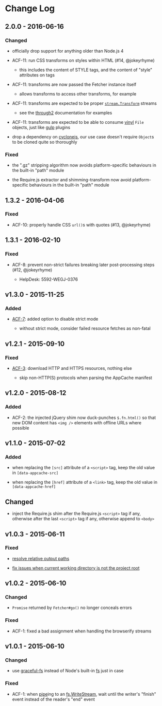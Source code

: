 # Change Log


## 2.0.0 - 2016-06-16


### Changed

- officially drop support for anything older than Node.js 4

- ACF-11: run CSS transforms on styles within HTML (#14, @jokeyrhyme)

    - this includes the content of STYLE tags, and the content of "style" attributes on tags

- ACF-11: transforms are now passed the Fetcher instance itself

    - allows transforms to access other transforms, for example

- ACF-11: transforms are expected to be proper [`stream.Transform`](https://nodejs.org/dist/latest-v4.x/docs/api/stream.html#stream_class_stream_transform) streams

    - see the [through2](https://github.com/rvagg/through2) documentation for examples

- ACF-11: transforms are expected to be able to consume [vinyl](https://github.com/gulpjs/vinyl) `File` objects, just like [gulp](https://github.com/gulpjs/gulp) plugins

- drop a dependency on [cyclonejs](https://github.com/traviskaufman/cycloneJS), our use case doesn't require `Object`s to be cloned quite so thoroughly


### Fixed

- the ".gz" stripping algorithm now avoids platform-specific behaviours in the built-in "path" module

- the Require.js extractor and shimming-transform now avoid platform-specific behaviours in the built-in "path" module


## 1.3.2 - 2016-04-06


### Fixed

- ACF-10: properly handle CSS `url()`s with quotes (#13, @jokeyrhyme)


## 1.3.1 - 2016-02-10


### Fixed

- ACF-8: prevent non-strict failures breaking later post-processing steps (#12, @jokeyrhyme)

    - HelpDesk: 5592-WEGJ-0376


## v1.3.0 - 2015-11-25


### Added


- [ACF-7](#9): added option to disable strict mode

    - without strict mode, consider failed resource fetches as non-fatal


## v1.2.1 - 2015-09-10


### Fixed

- [ACF-3](#6): download HTTP and HTTPS resources, nothing else

    - skip non-HTTP(S) protocols when parsing the AppCache manifest


## v1.2.0 - 2015-08-12


### Added

- ACF-2: the injected jQuery shim now duck-punches `$.fn.html()` so that new DOM
  content has `<img />` elements with offline URLs where possible


## v1.1.0 - 2015-07-02


### Added

- when replacing the `[src]` attribute of a `<script>` tag, keep the old value
  in `[data-appcache-src]`

- when replacing the `[href]` attribute of a `<link>` tag, keep the old value in
  `[data-appcache-href]`


## Changed

- inject the Require.js shim after the Require.js `<script>` tag if any,
  otherwise after the last `<script>` tag if any, otherwise append to `<body>`


## v1.0.3 - 2015-06-11


### Fixed

- [resolve relative output paths](#2)

- [fix issues when current working directory is not the project root](#3)


## v1.0.2 - 2015-06-10


### Changed

- `Promise` returned by `Fetcher#go()` no longer conceals errors


### Fixed

- ACF-1: fixed a bad assignment when handling the browserify streams


## v1.0.1 - 2015-06-10


### Changed

- use [graceful-fs](https://www.npmjs.com/package/graceful-fs) instead of Node's
  built-in [fs](https://nodejs.org/api/fs.html) just in case


### Fixed

- ACF-1: when [pipe](https://nodejs.org/api/stream.html#stream_readable_pipe_destination_options)ing
  to an [fs.WriteStream](https://nodejs.org/api/fs.html#fs_class_fs_writestream),
  wait until the writer's "finish" event instead of the reader's "end" event
